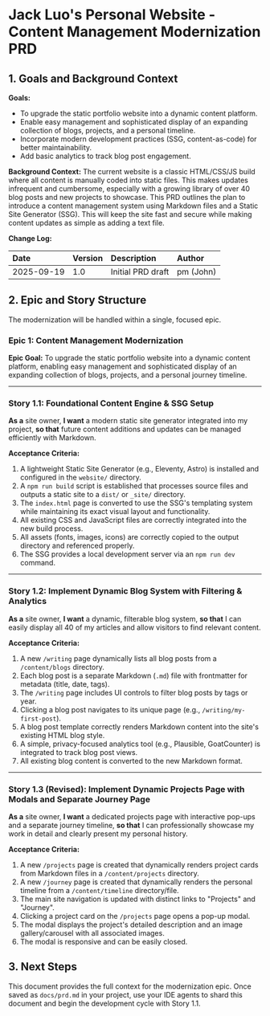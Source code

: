 # Jack Luo's Personal Website - Content Management Modernization PRD

## 1. Goals and Background Context

**Goals:**
* To upgrade the static portfolio website into a dynamic content platform.
* Enable easy management and sophisticated display of an expanding collection of blogs, projects, and a personal timeline.
* Incorporate modern development practices (SSG, content-as-code) for better maintainability.
* Add basic analytics to track blog post engagement.

**Background Context:**
The current website is a classic HTML/CSS/JS build where all content is manually coded into static files. This makes updates infrequent and cumbersome, especially with a growing library of over 40 blog posts and new projects to showcase. This PRD outlines the plan to introduce a content management system using Markdown files and a Static Site Generator (SSG). This will keep the site fast and secure while making content updates as simple as adding a text file.

**Change Log:**

| Date       | Version | Description              | Author   |
| :--------- | :------ | :----------------------- | :------- |
| 2025-09-19 | 1.0     | Initial PRD draft        | pm (John)|

## 2. Epic and Story Structure

The modernization will be handled within a single, focused epic.

### Epic 1: Content Management Modernization

**Epic Goal:** To upgrade the static portfolio website into a dynamic content platform, enabling easy management and sophisticated display of an expanding collection of blogs, projects, and a personal journey timeline.

---

### **Story 1.1: Foundational Content Engine & SSG Setup**

**As a** site owner,
**I want** a modern static site generator integrated into my project,
**so that** future content additions and updates can be managed efficiently with Markdown.

**Acceptance Criteria:**
1.  A lightweight Static Site Generator (e.g., Eleventy, Astro) is installed and configured in the `website/` directory.
2.  A `npm run build` script is established that processes source files and outputs a static site to a `dist/` or `_site/` directory.
3.  The `index.html` page is converted to use the SSG's templating system while maintaining its exact visual layout and functionality.
4.  All existing CSS and JavaScript files are correctly integrated into the new build process.
5.  All assets (fonts, images, icons) are correctly copied to the output directory and referenced properly.
6.  The SSG provides a local development server via an `npm run dev` command.

---

### **Story 1.2: Implement Dynamic Blog System with Filtering & Analytics**

**As a** site owner,
**I want** a dynamic, filterable blog system,
**so that** I can easily display all 40 of my articles and allow visitors to find relevant content.

**Acceptance Criteria:**
1.  A new `/writing` page dynamically lists all blog posts from a `/content/blogs` directory.
2.  Each blog post is a separate Markdown (`.md`) file with frontmatter for metadata (title, date, tags).
3.  The `/writing` page includes UI controls to filter blog posts by tags or year.
4.  Clicking a blog post navigates to its unique page (e.g., `/writing/my-first-post`).
5.  A blog post template correctly renders Markdown content into the site's existing HTML blog style.
6.  A simple, privacy-focused analytics tool (e.g., Plausible, GoatCounter) is integrated to track blog post views.
7.  All existing blog content is converted to the new Markdown format.

---

### **Story 1.3 (Revised): Implement Dynamic Projects Page with Modals and Separate Journey Page**

**As a** site owner,
**I want** a dedicated projects page with interactive pop-ups and a separate journey timeline,
**so that** I can professionally showcase my work in detail and clearly present my personal history.

**Acceptance Criteria:**
1.  A new `/projects` page is created that dynamically renders project cards from Markdown files in a `/content/projects` directory.
2.  A new `/journey` page is created that dynamically renders the personal timeline from a `/content/timeline` directory/file.
3.  The main site navigation is updated with distinct links to "Projects" and "Journey".
4.  Clicking a project card on the `/projects` page opens a pop-up modal.
5.  The modal displays the project's detailed description and an image gallery/carousel with all associated images.
6.  The modal is responsive and can be easily closed.

## 3. Next Steps

This document provides the full context for the modernization epic. Once saved as `docs/prd.md` in your project, use your IDE agents to shard this document and begin the development cycle with Story 1.1.
